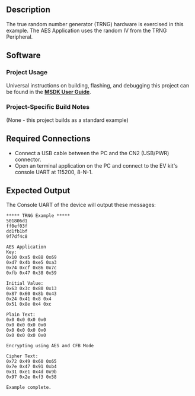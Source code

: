 ## Description

The true random number generator (TRNG) hardware is exercised in this example.  The AES Application uses the random IV from the TRNG Peripheral.


## Software

### Project Usage

Universal instructions on building, flashing, and debugging this project can be found in the **[MSDK User Guide](https://analogdevicesinc.github.io/msdk/USERGUIDE/)**.

### Project-Specific Build Notes

(None - this project builds as a standard example)

## Required Connections

-   Connect a USB cable between the PC and the CN2 (USB/PWR) connector.
-   Open an terminal application on the PC and connect to the EV kit's console UART at 115200, 8-N-1.

## Expected Output

The Console UART of the device will output these messages:

```
***** TRNG Example *****
501806d1
ff0ef03f
dd1fb1bf
9f7df4c8

AES Application
Key:
0x10 0xa5 0x88 0x69
0xd7 0x4b 0xe5 0xa3
0x74 0xcf 0x86 0x7c
0xfb 0x47 0x38 0x59

Initial Value:
0x63 0x3c 0x80 0x13
0x87 0x60 0x8b 0x43
0x24 0x41 0x8 0x4
0x51 0x8e 0x4 0xc

Plain Text:
0x0 0x0 0x0 0x0
0x0 0x0 0x0 0x0
0x0 0x0 0x0 0x0
0x0 0x0 0x0 0x0

Encrypting using AES and CFB Mode

Cipher Text:
0x72 0x49 0x60 0x65
0x7e 0x47 0x91 0xb4
0x31 0xe1 0x4d 0x9b
0x97 0x2e 0xf3 0x58

Example complete.
```
